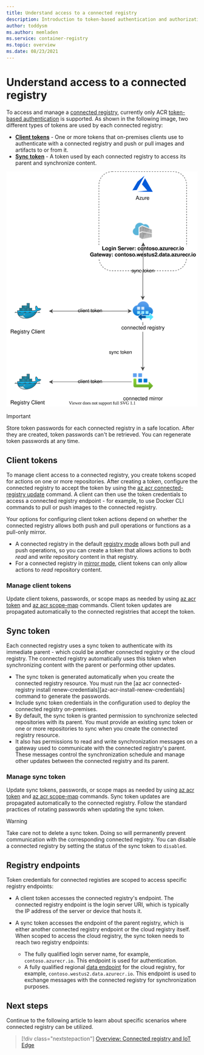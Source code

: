 ```yaml
---
title: Understand access to a connected registry
description: Introduction to token-based authentication and authorization for connected registries in Azure Container Registry
author: toddysm
ms.author: memladen
ms.service: container-registry
ms.topic: overview
ms.date: 08/23/2021
---
```


# Understand access to a connected registry

To access and manage a [connected registry](intro-connected-registry.md), currently only ACR [token-based authentication](container-registry-repository-scoped-permissions.md) is supported. As shown in the following image, two different types of tokens are used by each connected registry:

* [**Client tokens**](#client-token) - One or more tokens that on-premises clients use to authenticate with a connected registry and push or pull images and artifacts to or from it.
* [**Sync token**](#sync-token) - A token used by each connected registry to access its parent and synchronize content.

![Connected registry authentication verview](media/connected-registry/connected-registry-authentication-overview.svg)

> [!IMPORTANT]
> Store token passwords for each connected registry in a safe location. After they are created, token passwords can't be retrieved. You can regenerate token passwords at any time.

## Client tokens

To manage client access to a connected registry, you create tokens scoped for actions on one or more repositories. After creating a token, configure the connected registry to accept the token by using the [az acr connected-registry update](/cli/azure/acr/connected-registry#az_acr_connected_registry_update) command. A client can then use the token credentials to access a connected registry endpoint - for example, to use Docker CLI commands to pull or push images to the connected registry.

Your options for configuring client token actions depend on whether the connected registry allows both push and pull operations or functions as a pull-only mirror. 
* A connected registry in the default [registry mode](intro-connected-registry.md#modes) allows both pull and push operations, so you can create a token that allows actions to both *read* and *write* repository content in that registry. 
* For a connected registry in [mirror mode](intro-connected-registry.md#modes), client tokens can only allow actions to *read* repository content.

### Manage client tokens

Update client tokens, passwords, or scope maps as needed by using [az acr token](/cli/az/acr#az_acr_token) and [az acr scope-map](/cli/az/acr#az_acr_scope-map) commands. Client token updates are propagated automatically to the connected registries that accept the token.

## Sync token

Each connected registry uses a sync token to authenticate with its immediate parent - which could be another connected registry or the cloud registry. The connected registry automatically uses this token when synchronizing content with the parent or performing other updates. 

* The sync token is generated automatically when you create the connected registry resource. You must run the [az acr connected-registry install renew-credentials][az-acr-install-renew-credentials] command to generate the passwords.
* Include sync token credentials in the configuration used to deploy the connected registry on-premises. 
* By default, the sync token is granted permission to synchronize selected repositories with its parent. You must provide an existing sync token or one or more repositories to sync when you create the connected registry resource.
* It also has permissions to read and write synchronization messages on a gateway used to communicate with the connected registry's parent. These messages control the synchronization schedule and manage other updates between the connected registry and its parent.

### Manage sync token

Update sync tokens, passwords, or scope maps as needed by using [az acr token](/cli/az/acr#az_acr_token) and [az acr scope-map](/cli/az/acr#az_acr_scope-map) commands. Sync token updates are propagated automatically to the connected registry. Follow the standard practices of rotating passwords when updating the sync token.

> [!WARNING]
> Take care not to delete a sync token. Doing so will permanently prevent communication with the corresponding connected registry. You can disable a connected registry by setting the status of the sync token to `disabled`. 

## Registry endpoints

Token credentials for connected registies are scoped to access specific registry endpoints:

* A client token accesses the connected registry's endpoint. The connected registry endpoint is the login server URI, which is typically the IP address of the server or device that hosts it.

* A sync token accesses the endpoint of the parent registry, which is either another connected registry endpoint or the cloud registry itself. When scoped to access the cloud registry, the sync token needs to reach two registry endpoints:

    - The fully qualified login server name, for example, `contoso.azurecr.io`. This endpoint is used for authentication.
    - A fully qualified regional [data endpoint](container-registry-firewall-access-rules.md#enable-dedicated-data-endpoints) for the cloud registry, for example, `contoso.westus2.data.azurecr.io`. This endpoint is used to exchange messages with the connected registry for synchronization purposes. 

## Next steps

Continue to  the following article to learn about specific scenarios where connected registry can be utilized.

> [!div class="nextstepaction"]
> [Overview: Connected registry and IoT Edge][overview-connected-registry-and-iot-edge]

<!-- LINKS - internal -->
[az-acr-connected-registry-update]: /cli/azure/acr/connected-registry#az_acr_connected_registry_update
[az-acr-connected-registry-install-renew-credentials]: /cli/azure/acr/connected-registry/install#az_acr_connected_registry_install_renew_credentials
[overview-connected-registry-and-iot-edge]:overview-connected-registry-and-iot-edge.md
[repository-scoped-permissions]: container-registry-repository-scoped-permissions.md

